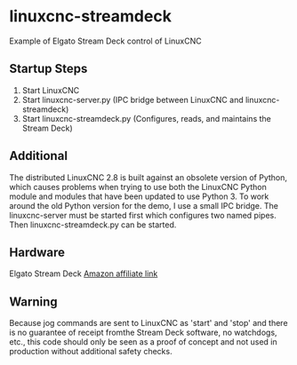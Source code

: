 # linuxcnc-streamdeck
Example of Elgato Stream Deck control of LinuxCNC

## Startup Steps
1. Start LinuxCNC
2. Start linuxcnc-server.py (IPC bridge between LinuxCNC and linuxcnc-streamdeck)
3. Start linuxcnc-streamdeck.py (Configures, reads, and maintains the Stream Deck)

## Additional
The distributed LinuxCNC 2.8 is built against an obsolete version of Python, which causes problems when trying to use both the LinuxCNC Python module and modules that have been updated to use Python 3. To work around the old Python version for the demo, I use a small IPC bridge. The linuxcnc-server must be started first which configures two named pipes. Then linuxcnc-streamdeck.py can be started.

## Hardware
Elgato Stream Deck [Amazon affiliate link](https://amzn.to/3h16lJ6)

## Warning
Because jog commands are sent to LinuxCNC as 'start' and 'stop' and there is no guarantee of receipt fromthe Stream Deck software, no watchdogs, etc., this code should only be seen as a proof of concept and not used in production without additional safety checks.
